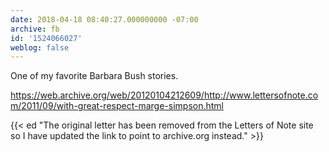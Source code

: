 ```yaml
---
date: 2018-04-18 08:40:27.000000000 -07:00
archive: fb
id: '1524066027'
weblog: false
---
```


One of my favorite Barbara Bush stories. 

https://web.archive.org/web/20120104212609/http://www.lettersofnote.com/2011/09/with-great-respect-marge-simpson.html

{{< ed "The original letter has been removed from the Letters of Note site so I have updated the link to point to archive.org instead." >}}
